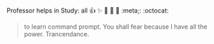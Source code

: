Professor helps in Study:
all
 :+1: :sparkles: :camel: :tada: 
 :rocket: :meta;: :octocat:
>to learn command prompt.
>You shall fear because I have all the power.
>Trancendance.
>